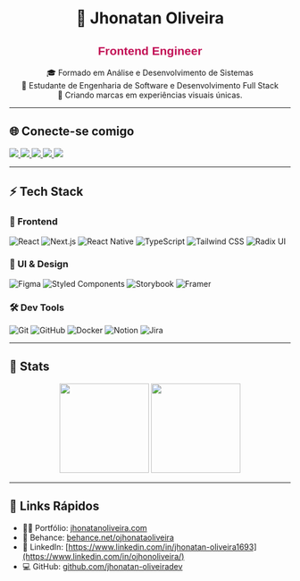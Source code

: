 <div align="center">

# 🧠 Jhonatan Oliveira  
## <span style="color:#C20E55; font-family:'Dela Gothic One', sans-serif;">Frontend Engineer</span>  
🎓 Formado em Análise e Desenvolvimento de Sistemas  
📘 Estudante de Engenharia de Software  e Desenvolvimento Full Stack  
🌌 Criando marcas em experiências visuais únicas.

</div>

---

## 🌐 Conecte-se comigo

<p align="left">
  <a href="https://www.linkedin.com/in/ojhonoliveira" target="_blank">
    <img src="https://img.shields.io/badge/LinkedIn-0A66C2?style=for-the-badge&logo=linkedin&logoColor=white"/>
  </a>
  <a href="https://www.behance.net/ojhonataoliveira" target="_blank">
    <img src="https://img.shields.io/badge/Behance-C20E55?style=for-the-badge&logo=behance&logoColor=white"/>
  </a>
  <a href="https://www.instagram.com/ojhonoliveira" target="_blank">
    <img src="https://img.shields.io/badge/Instagram-E4405F?style=for-the-badge&logo=instagram&logoColor=white"/>
  </a>
  <a href="https://codepen.io/jhonbaratheon" target="_blank">
    <img src="https://img.shields.io/badge/Codepen-000000?style=for-the-badge&logo=codepen&logoColor=white"/>
  </a>
  <a href="https://twitch.tv/p3ves" target="_blank">
    <img src="https://img.shields.io/badge/Twitch-9146FF?style=for-the-badge&logo=twitch&logoColor=white"/>
  </a>
</p>

---

## ⚡ Tech Stack  

### 🧱 Frontend
![React](https://img.shields.io/badge/React-1a1a1a?style=flat&logo=react&logoColor=%23C20E55)
![Next.js](https://img.shields.io/badge/Next.js-1a1a1a?style=flat&logo=nextdotjs&logoColor=white)
![React Native](https://img.shields.io/badge/React_Native-1a1a1a?style=flat&logo=react&logoColor=%23C20E55)
![TypeScript](https://img.shields.io/badge/TypeScript-1a1a1a?style=flat&logo=typescript&logoColor=%23E0F400)
![Tailwind CSS](https://img.shields.io/badge/Tailwind-1a1a1a?style=flat&logo=tailwind-css&logoColor=%23E0F400)
![Radix UI](https://img.shields.io/badge/Radix_UI-1a1a1a?style=flat&logo=radix-ui&logoColor=white)

### 🎨 UI & Design
![Figma](https://img.shields.io/badge/Figma-1a1a1a?style=flat&logo=figma&logoColor=%23C20E55)
![Styled Components](https://img.shields.io/badge/Styled--Components-1a1a1a?style=flat&logo=styled-components&logoColor=white)
![Storybook](https://img.shields.io/badge/Storybook-1a1a1a?style=flat&logo=storybook&logoColor=%23E0F400)
![Framer](https://img.shields.io/badge/Framer-1a1a1a?style=flat&logo=framer&logoColor=white)

### 🛠️ Dev Tools
![Git](https://img.shields.io/badge/Git-1a1a1a?style=flat&logo=git&logoColor=white)
![GitHub](https://img.shields.io/badge/GitHub-1a1a1a?style=flat&logo=github&logoColor=white)
![Docker](https://img.shields.io/badge/Docker-1a1a1a?style=flat&logo=docker&logoColor=%23E0F400)
![Notion](https://img.shields.io/badge/Notion-1a1a1a?style=flat&logo=notion&logoColor=white)
![Jira](https://img.shields.io/badge/Jira-1a1a1a?style=flat&logo=jira&logoColor=white)

---

## 🚀 Stats  

<p align="center">
  <img src="https://github-readme-stats.vercel.app/api?username=jhonatan-oliveiradev&theme=tokyonight&show_icons=true&hide_border=false&count_private=true&include_all_commits=true" height="160"/>
  <img src="https://github-readme-stats.vercel.app/api/top-langs/?username=jhonatan-oliveiradev&theme=tokyonight&layout=compact&hide_border=false" height="160"/>
</p>

---

## 🔗 Links Rápidos

- 🧑‍🎨 Portfólio: [jhonatanoliveira.com](https://www.jhonatanoliveira.com)  
- 🎨 Behance: [behance.net/ojhonataoliveira](https://www.behance.net/ojhonataoliveira)  
- 💼 LinkedIn: [https://www.linkedin.com/in/jhonatan-oliveira1693](https://www.linkedin.com/in/ojhonoliveira/)  
- 💻 GitHub: [github.com/jhonatan-oliveiradev](https://github.com/jhonatan-oliveiradev)
